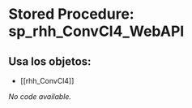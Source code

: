 # Stored Procedure: sp_rhh_ConvCl4_WebAPI

## Usa los objetos:
- [[rhh_ConvCl4]]

*No code available.*

